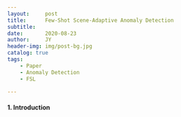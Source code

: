 ```yaml
---
layout:     post
title:      Few-Shot Scene-Adaptive Anomaly Detection
subtitle:   
date:       2020-08-23
author:     JY
header-img: img/post-bg.jpg
catalog: true
tags:
    - Paper
    - Anomaly Detection
    - FSL

---
```




#### 1. Introduction





